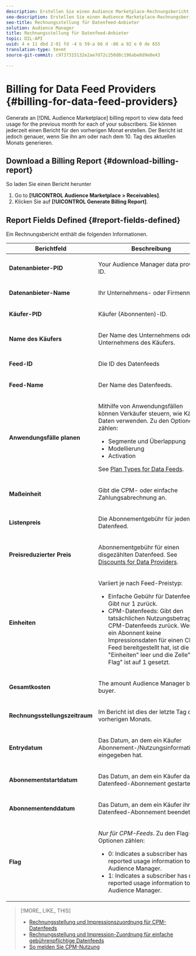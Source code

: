 ```yaml
---
description: Erstellen Sie einen Audience Marketplace-Rechnungsbericht, um die Datenfeed-Nutzung für den vorherigen Monat für jeden Ihrer Abonnenten anzuzeigen. Sie können jederzeit einen Bericht für den vorherigen Monat erstellen. Der Bericht ist jedoch genauer, wenn Sie ihn am oder nach dem 10. Tag des aktuellen Monats generieren.
seo-description: Erstellen Sie einen Audience Marketplace-Rechnungsbericht, um die Datenfeed-Nutzung für den vorherigen Monat für jeden Ihrer Abonnenten anzuzeigen. Sie können jederzeit einen Bericht für den vorherigen Monat erstellen. Der Bericht ist jedoch genauer, wenn Sie ihn am oder nach dem 10. Tag des aktuellen Monats generieren.
seo-title: Rechnungsstellung für Datenfeed-Anbieter
solution: Audience Manager
title: Rechnungsstellung für Datenfeed-Anbieter
topic: DIL-API
uuid: 4 e 11 dbd 2-91 fd -4 b 59-a 66 d -86 a 92 e 0 de 655
translation-type: tm+mt
source-git-commit: c9737315132e2ae7d72c250d8c196abe8d9e0e43

---
```



# Billing for Data Feed Providers {#billing-for-data-feed-providers}

Generate an [!DNL Audience Marketplace] billing report to view data feed usage for the previous month for each of your subscribers. Sie können jederzeit einen Bericht für den vorherigen Monat erstellen. Der Bericht ist jedoch genauer, wenn Sie ihn am oder nach dem 10. Tag des aktuellen Monats generieren.

## Download a Billing Report {#download-billing-report}

So laden Sie einen Bericht herunter

1. Go to **[!UICONTROL Audience Marketplace > Receivables]**.
1. Klicken Sie auf **[!UICONTROL Generate Billing Report]**.

## Report Fields Defined {#report-fields-defined}

Ein Rechnungsbericht enthält die folgenden Informationen.

<table id="table_B433D5059F6446068683E425B1D87520"> 
 <thead> 
  <tr> 
   <th colname="col1" class="entry"> Berichtfeld </th> 
   <th colname="col2" class="entry"> Beschreibung </th> 
  </tr> 
 </thead>
 <tbody> 
  <tr> 
   <td colname="col1"> <p><b><span class="uicontrol"> Datenanbieter-PID</span></b> </p> </td> 
   <td colname="col2"> <p>Your <span class="keyword"> Audience Manager</span> data provider ID. </p> </td> 
  </tr> 
  <tr> 
   <td colname="col1"> <p><b><span class="uicontrol"> Datenanbieter-Name</span></b> </p> </td> 
   <td colname="col2"> <p>Ihr Unternehmens- oder Firmenname. </p> </td> 
  </tr> 
  <tr> 
   <td colname="col1"> <p><b><span class="uicontrol"> Käufer-PID</span></b> </p> </td> 
   <td colname="col2"> <p>Käufer (Abonnenten)-ID. </p> </td> 
  </tr> 
  <tr> 
   <td colname="col1"> <p><b><span class="uicontrol"> Name des Käufers</span></b> </p> </td> 
   <td colname="col2"> <p>Der Name des Unternehmens oder Unternehmens des Käufers. </p> </td> 
  </tr> 
  <tr> 
   <td colname="col1"> <p><b><span class="uicontrol"> Feed-ID</span></b> </p> </td> 
   <td colname="col2"> <p>Die ID des Datenfeeds </p> </td> 
  </tr> 
  <tr> 
   <td colname="col1"> <p><b><span class="uicontrol"> Feed-Name</span></b> </p> </td> 
   <td colname="col2"> <p>Der Name des Datenfeeds. </p> </td> 
  </tr> 
  <tr> 
   <td colname="col1"> <p><b><span class="uicontrol"> Anwendungsfälle planen</span></b> </p> </td> 
   <td colname="col2"> <p>Mithilfe von Anwendungsfällen können Verkäufer steuern, wie Käufer Daten verwenden. Zu den Optionen zählen: </p> 
    <ul id="ul_8230A93B5DCE4C10B025D3C761F72CEF"> 
     <li id="li_3400C6475F6D43D7AF54D9A0ED9C09E0">Segmente und Überlappung </li> 
     <li id="li_65DFEF1EA6C341ACB5B72FF629F10AFC">Modellierung </li> 
     <li id="li_B84935B93ADE4D299732CE7E099DF7B3">Activation </li> 
    </ul> <p>See <a href="../../../features/audience-marketplace/marketplace-data-providers/marketplace-create-manage-feeds.md#plan-types"> Plan Types for Data Feeds</a>. </p> </td> 
  </tr> 
  <tr> 
   <td colname="col1"> <p><b><span class="uicontrol"> Maßeinheit</span></b> </p> </td> 
   <td colname="col2"> <p>Gibt die CPM- oder einfache Zahlungsabrechnung an. </p> </td> 
  </tr> 
  <tr> 
   <td colname="col1"> <p><b><span class="uicontrol"> Listenpreis</span></b> </p> </td> 
   <td colname="col2"> <p>Die Abonnementgebühr für jeden Datenfeed. </p> </td> 
  </tr> 
  <tr> 
   <td colname="col1"> <p><b><span class="uicontrol"> Preisreduzierter Preis</span></b> </p> </td> 
   <td colname="col2"> <p>Abonnementgebühr für einen disgezählten Datenfeed. See <a href="../../../features/audience-marketplace/marketplace-data-providers/marketplace-create-manage-feeds.md#discounts"> Discounts for Data Providers</a>. </p> </td> 
  </tr> 
  <tr> 
   <td colname="col1"> <p><b><span class="uicontrol"> Einheiten</span></b> </p> </td> 
   <td colname="col2"> <p>Variiert je nach Feed-Preistyp: </p> 
    <ul id="ul_01550B436EEE4FBC8C9945E08E3CE2C6"> 
     <li id="li_C589F6A751AB407E853AC6F726A47F14">Einfache Gebühr für Datenfeeds: Gibt nur 1 zurück. </li> 
     <li id="li_F93F8AEB2D8C45BFA0305E7808AFF848">CPM-Datenfeeds: Gibt den tatsächlichen Nutzungsbetrag für CPM-Datenfeeds zurück. Wenn ein Abonnent keine Impressionsdaten für einen CPM-Feed bereitgestellt hat, ist die Zelle "Einheiten" leer und die Zelle" Flag" ist auf 1 gesetzt. </li> 
    </ul> </td> 
  </tr> 
  <tr> 
   <td colname="col1"> <p><b><span class="uicontrol"> Gesamtkosten</span></b> </p> </td> 
   <td colname="col2"> <p>The amount <span class="keyword"> Audience Manager</span> bills a buyer. </p> </td> 
  </tr> 
  <tr> 
   <td colname="col1"> <p><b><span class="uicontrol"> Rechnungsstellungszeitraum</span></b> </p> </td> 
   <td colname="col2"> <p> Im Bericht ist dies der letzte Tag des vorherigen Monats. </p> </td> 
  </tr> 
  <tr> 
   <td colname="col1"> <p><b><span class="uicontrol"> Entrydatum</span></b> </p> </td> 
   <td colname="col2"> <p>Das Datum, an dem ein Käufer Abonnement-/Nutzungsinformationen eingegeben hat. </p> </td> 
  </tr> 
  <tr> 
   <td colname="col1"> <p><b><span class="uicontrol"> Abonnementstartdatum</span></b> </p> </td> 
   <td colname="col2"> <p>Das Datum, an dem ein Käufer das Datenfeed-Abonnement gestartet hat. </p> </td> 
  </tr> 
  <tr> 
   <td colname="col1"> <p><b><span class="uicontrol"> Abonnementenddatum</span></b> </p> </td> 
   <td colname="col2"> <p>Das Datum, an dem ein Käufer ihr Datenfeed-Abonnement beendet hat. </p> </td> 
  </tr> 
  <tr> 
   <td colname="col1"> <p><b><span class="uicontrol"> Flag</span></b> </p> </td> 
   <td colname="col2"> <p> <i>Nur für CPM-Feeds</i>. Zu den Flag-Optionen zählen: </p> 
    <ul id="ul_509BC73B754A43299F8D719AB0805ABD"> 
     <li id="li_AB35E33B68EC49A187495DF6B9D86563">0: Indicates a subscriber has reported usage information to <span class="keyword"> Audience Manager</span>. </li> 
     <li id="li_2E4871B127A84EC586A9F3659F52D67E">1: Indicates a subscriber has not reported usage information to <span class="keyword"> Audience Manager</span>. </li> 
    </ul> </td> 
  </tr> 
 </tbody> 
</table>

>[!MORE_ LIKE_ THIS]
>
>* [Rechnungsstellung und Impressionszuordnung für CPM-Datenfeeds](../../../features/audience-marketplace/marketplace-data-buyers/marketplace-buyer-billing.md#cost-attribution)
>* [Rechnungsstellung und Impression-Zuordnung für einfache gebührenpflichtige Datenfeeds](../../../features/audience-marketplace/marketplace-data-buyers/marketplace-buyer-billing.md)
>* [So melden Sie CPM-Nutzung](../../../features/audience-marketplace/marketplace-data-buyers/marketplace-buyer-billing.md#report-cpm-usage)

